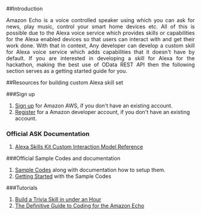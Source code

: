##Introduction

<p align="justify">Amazon Echo is a voice controlled speaker using which you can ask for news, play music, control your smart home devices etc. All of this is possible due to the Alexa voice service which provides skills or capabilities for the Alexa enabled devices so that users can interact with and get their work done. With that in context, Any developer can develop a custom skill for Alexa voice service which adds capabilities that it doesn't have by default. If you are interested in developing a skill for Alexa for the hackathon, making the best use of OData REST API then the following section serves as a getting started guide for you.</p>

##Resources for building custom Alexa skill set

###Sign up
1. <a href="https://aws.amazon.com/">Sign up</a> for Amazon AWS, if you don't have an existing account.
2. <a href="https://developer.amazon.com/public">Register</a> for a Amazon developer account, if you don't have an existing account.

### Official ASK Documentation

1. <a href="https://developer.amazon.com/public/solutions/alexa/alexa-skills-kit/docs/alexa-skills-kit-interaction-model-reference">Alexa Skills Kit Custom Interaction Model Reference</a>

###Official Sample Codes and documentation
1. <a href="https://github.com/amzn/alexa-skills-kit-js">Sample Codes</a> along with documentation how to setup them.
2. <a href="https://developer.amazon.com/public/solutions/alexa/alexa-skills-kit/docs/using-the-alexa-skills-kit-samples">Getting Started</a> with the Sample Codes

###Tutorials
1. <a href="https://developer.amazon.com/public/community/post/TxDJWS16KUPVKO/New-Alexa-Skills-Kit-Template-Build-a-Trivia-Skill-in-under-an-Hour">Build a Trivia Skill in under an Hour</a>
2. <a href="http://tobuildsomething.com/2015/08/14/Amazon-Echo-Alexa-Tutorial-The-Definitive-Guide-to-Coding-an-Alexa-Skill/">The Definitive Guide to Coding for the Amazon Echo</a>
